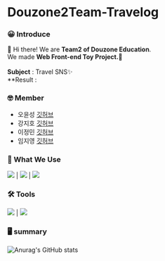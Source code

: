 # Douzone2Team-Travelog

### 😀 Introduce
👋 Hi there! We are **Team2 of Douzone Education**.<br/> 
We made **Web Front-end Toy Project.👀**<br/><br/>
**Subject** : Travel SNS✨<br/>
**Result : </br>

### 🤓 Member
- 오윤성 [깃허브](https://github.com/Dev-lemongrab)
- 강지호 [깃허브](https://github.com/3baaa)
- 이정민 [깃허브](https://github.com/LEE-jm96)
- 임지영 [깃허브](https://github.com/Limitiz)

### 💪 What We Use

<img src="https://img.shields.io/badge/html5-66CC99?style=flat-square&logo=html5&logoColor=white"/> | <img src="https://img.shields.io/badge/css-3399FF?style=flat-square&logo=css&logoColor=white"/> | <img src="https://img.shields.io/badge/JavaScript-blue?style=flat-square&logo=JavaScript&logoColor=white"/>

### 🛠 Tools

<img src="https://img.shields.io/badge/Eclipse-3300CC?style=flat-square&logo=Eclipse IDE&logoColor=white"/> | <img src="https://img.shields.io/badge/IntelliJ-#0071C5?style=flat-square&logo=IntelliJ IDEA&logoColor=white"/> 

### 🖥 summary

![Anurag's GitHub stats](https://github-readme-stats.vercel.app/api?username=Douzone2Team-Travelog&show_icons=true&theme=radical)


